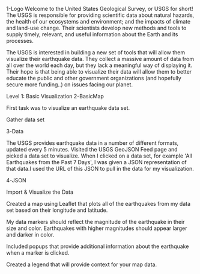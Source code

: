 1-Logo Welcome to the United States Geological Survey, or USGS for short! The USGS is responsible for providing scientific data about natural hazards, the health of our ecosystems and environment; and the impacts of climate and land-use change. Their scientists develop new methods and tools to supply timely, relevant, and useful information about the Earth and its processes.

The USGS is interested in building a new set of tools that will allow them visualize their earthquake data. They collect a massive amount of data from all over the world each day, but they lack a meaningful way of displaying it. Their hope is that being able to visualize their data will allow them to better educate the public and other government organizations (and hopefully secure more funding..) on issues facing our planet.

Level 1: Basic Visualization 2-BasicMap

First task was to visualize an earthquake data set.

Gather data set

3-Data

The USGS provides earthquake data in a number of different formats, updated every 5 minutes. Visited the USGS GeoJSON Feed page and picked a data set to visualize. When I clicked on a data set, for example 'All Earthquakes from the Past 7 Days', I was given a JSON representation of that data.I used the URL of this JSON to pull in the data for my visualization.

4-JSON

Import & Visualize the Data

Created a map using Leaflet that plots all of the earthquakes from my data set based on their longitude and latitude.

My data markers should reflect the magnitude of the earthquake in their size and color. Earthquakes with higher magnitudes should appear larger and darker in color.

Included popups that provide additional information about the earthquake when a marker is clicked.

Created a legend that will provide context for your map data.
